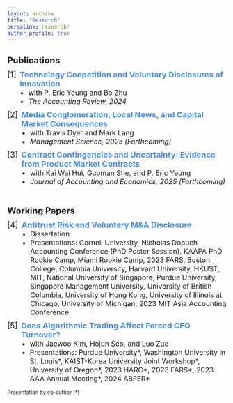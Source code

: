 ```yaml
---
layout: archive
title: "Research"
permalink: research/
author_profile: true
---
```

<h1 style="font-size: 20px; margin-bottom: 2px;">Publications</h1>

<div style="display: flex; align-items: flex-start; gap: 8px; margin-top: 10px; font-size: 18px;">
  <span>[1]</span>
  <div>
    <a style="text-decoration: none; color: #4b8fe2; font-weight: bold;" href="https://doi.org/10.2308/TAR-2022-0544">Technology Coopetition and Voluntary Disclosures of Innovation</a>
    <ul style="list-style-type: disc; padding-left: 20px; margin: 0;">
      <li style="margin: 0; font-size: 16px;">with P. Eric Yeung and Bo Zhu</li>
      <li style="margin: 0; font-size: 16px;"><em>The Accounting Review, 2024</em></li>
    </ul>
  </div>
</div>

<div style="display: flex; align-items: flex-start; gap: 8px; margin-top: 10px; font-size: 18px;">
  <span>[2]</span>
  <div>
    <a style="text-decoration: none; color: #4b8fe2; font-weight: bold;" href="https://papers.ssrn.com/sol3/papers.cfm?abstract_id=4055618">Media Conglomeration, Local News, and Capital Market Consequences</a>
    <ul style="list-style-type: disc; padding-left: 20px; margin: 0;">
      <li style="margin: 0; font-size: 16px;">with Travis Dyer and Mark Lang</li>
      <li style="margin: 0; font-size: 16px;"><em>Management Science, 2025 (Forthcoming)</em></li>
    </ul>
  </div>
</div>

<div style="display: flex; align-items: flex-start; gap: 8px; margin-top: 10px; font-size: 18px;">
  <span>[3]</span>
  <div>
    <a style="text-decoration: none; color: #4b8fe2; font-weight: bold;" href="https://doi.org/10.1016/j.jacceco.2024.101743">Contract Contingencies and Uncertainty: Evidence from Product Market Contracts</a>
    <ul style="list-style-type: disc; padding-left: 20px; margin: 0;">
      <li style="margin: 0; font-size: 16px;">with Kai Wai Hui, Guoman She, and P. Eric Yeung</li>
      <li style="margin: 0; font-size: 16px;"><em>Journal of Accounting and Economics, 2025 (Forthcoming)</em></li>
    </ul>
  </div>
</div>

<br>

<h1 style="font-size: 20px; margin-bottom: 2px;">Working Papers</h1>

<div style="display: flex; align-items: flex-start; gap: 8px; margin-top: 10px; font-size: 18px;">
  <span>[4]</span>
  <div>
    <a style="text-decoration: none; color: #4b8fe2; font-weight: bold;" href="https://papers.ssrn.com/sol3/papers.cfm?abstract_id=4381331">Antitrust Risk and Voluntary M&A Disclosure</a>
    <ul style="list-style-type: disc; padding-left: 20px; margin: 0;">
      <li style="margin: 0; font-size: 16px;">Dissertation</li>
      <li style="margin: 0; font-size: 16px;">Presentations: Cornell University, Nicholas Dopuch Accounting Conference (PhD Poster Session), KAAPA PhD Rookie Camp, Miami Rookie Camp, 2023 FARS, Boston College, Columbia University, Harvard University, HKUST, MIT, National University of Singapore, Purdue University, Singapore Management University, University of British Columbia, University of Hong Kong, University of Illinois at Chicago, University of Michigan, 2023 MIT Asia Accounting Conference</li>
    </ul>
  </div>
</div>

<div style="display: flex; align-items: flex-start; gap: 8px; margin-top: 10px; font-size: 18px;">
  <span>[5]</span>
  <div>
    <a style="text-decoration: none; color: #4b8fe2; font-weight: bold;" href="https://papers.ssrn.com/sol3/papers.cfm?abstract_id=4202175">Does Algorithmic Trading Affect Forced CEO Turnover?</a>
    <ul style="list-style-type: disc; padding-left: 20px; margin: 0;">
      <li style="margin: 0; font-size: 16px;">with Jaewoo Kim, Hojun Seo, and Luo Zuo</li>
      <li style="margin: 0; font-size: 16px;">Presentations: Purdue University*, Washington University in St. Louis*, KAIST-Korea University Joint Workshop*, University of Oregon*, 2023 HARC*, 2023 FARS*, 2023 AAA Annual Meeting*, 2024 ABFER*</li>
    </ul>
  </div>
</div>


<span style="font-size: 12px; margin-bottom: 2px; font-weight: normal;">Presentation by co-author (*)</span>




